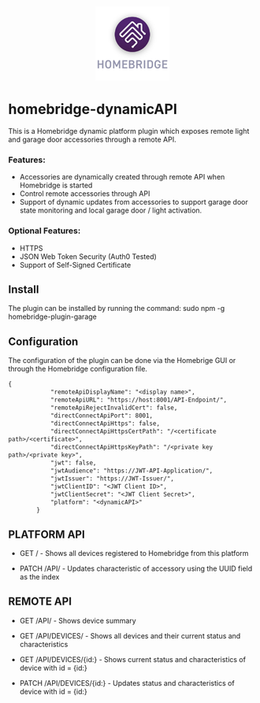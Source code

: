 
<p align="center">

<img src="https://github.com/homebridge/branding/raw/master/logos/homebridge-wordmark-logo-vertical.png" width="150">

</p>


# homebridge-dynamicAPI

This is a Homebridge dynamic platform plugin which exposes remote light and garage door accessories through a remote API.  

### Features:

* Accessories are dynamically created through remote API when Homebridge is started
* Control remote accessories through API
* Support of dynamic updates from accessories to support garage door state monitoring and local garage door / light activation.


### Optional Features:

* HTTPS
* JSON Web Token Security (Auth0 Tested)
* Support of Self-Signed Certificate


## Install

The plugin can be installed by running the command:  sudo npm -g homebridge-plugin-garage


## Configuration

The configuration of the plugin can be done via the Homebrige GUI or through the Homebridge configuration file.

```
{
            "remoteApiDisplayName": "<display name>",
            "remoteApiURL": "https://host:8001/API-Endpoint/",
            "remoteApiRejectInvalidCert": false,
            "directConnectApiPort": 8001,
            "directConnectApiHttps": false,
            "directConnectApiHttpsCertPath": "/<certificate path>/<certificate>",
            "directConnectApiHttpsKeyPath": "/<private key path>/<private key>",
            "jwt": false,
            "jwtAudience": "https://JWT-API-Application/",
            "jwtIssuer": "https://JWT-Issuer/",
            "jwtClientID": "<JWT Client ID>",
            "jwtClientSecret": "<JWT Client Secret>",
            "platform": "<dynamicAPI>"
        }

```
## PLATFORM API

* GET / - Shows all devices registered to Homebridge from this platform

* PATCH /API/ - Updates characteristic of accessory using the UUID field as the index


## REMOTE API

* GET /API/ - Shows device summary
* GET /API/DEVICES/ - Shows all devices and their current status and characteristics
* GET /API/DEVICES/{id:} - Shows current status and characteristics of device with id = {id:}

* PATCH /API/DEVICES/{id:} - Updates status and characteristics of device with id = {id:}



